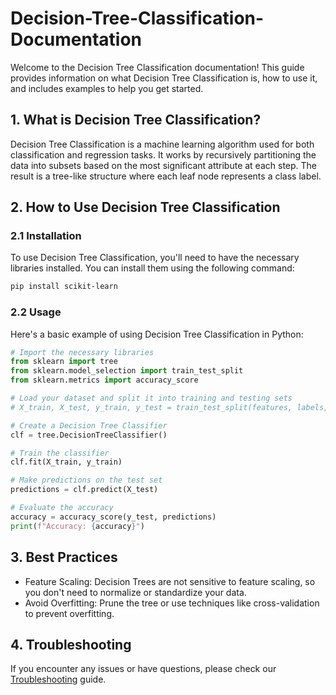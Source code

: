 # Decision-Tree-Classification-Documentation
Welcome to the Decision Tree Classification documentation! This guide provides information on what Decision Tree Classification is, how to use it, and includes examples to help you get started.

## 1. What is Decision Tree Classification?

Decision Tree Classification is a machine learning algorithm used for both classification and regression tasks. It works by recursively partitioning the data into subsets based on the most significant attribute at each step. The result is a tree-like structure where each leaf node represents a class label.

## 2. How to Use Decision Tree Classification

### 2.1 Installation

To use Decision Tree Classification, you'll need to have the necessary libraries installed. You can install them using the following command:

```bash
pip install scikit-learn

```

### 2.2 Usage

Here's a basic example of using Decision Tree Classification in Python:

```python
# Import the necessary libraries
from sklearn import tree
from sklearn.model_selection import train_test_split
from sklearn.metrics import accuracy_score

# Load your dataset and split it into training and testing sets
# X_train, X_test, y_train, y_test = train_test_split(features, labels, test_size=0.2, random_state=42)

# Create a Decision Tree Classifier
clf = tree.DecisionTreeClassifier()

# Train the classifier
clf.fit(X_train, y_train)

# Make predictions on the test set
predictions = clf.predict(X_test)

# Evaluate the accuracy
accuracy = accuracy_score(y_test, predictions)
print(f"Accuracy: {accuracy}")

```


## 3. Best Practices

- Feature Scaling: Decision Trees are not sensitive to feature scaling, so you don't need to normalize or standardize your data.
- Avoid Overfitting: Prune the tree or use techniques like cross-validation to prevent overfitting.

## 4. Troubleshooting

If you encounter any issues or have questions, please check our [Troubleshooting](notion://www.notion.so/anurashik/troubleshooting.md) guide.
